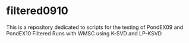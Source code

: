 # filtered0910
This is a repository dedicated to scripts for the testing of PondEX09 and PondEX10 Filtered Runs with WMSC using K-SVD and LP-KSVD
